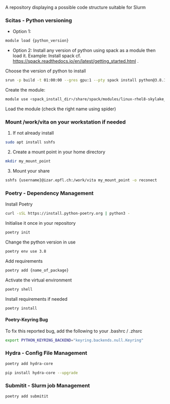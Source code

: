 
A repository displaying a possible code structure suitable for Slurm


### Scitas - Python versioning

* Option 1: 
```bash
module load {python_version}
```

* Option 2: Install any version of python using spack as a module then load it.
Example:
Install spack cf. https://spack.readthedocs.io/en/latest/getting_started.html .

Choose the version of python to install
```bash
srun -p build -t 01:00:00 --gres gpu:1 --pty spack install python@3.8.14
```

Create the module:
```bash
module use <spack_install_dir>/share/spack/modules/linux-rhel8-skylake_avx512/
```

Load the module (check the right name using spider)

### Mount /work/vita on your workstation if needed
1. If not already install
```bash
sudo apt install sshfs
```

2. Create a mount point in your home directory
```bash
mkdir my_mount_point
```

3. Mount your share
```bash
sshfs {username}@izar.epfl.ch:/work/vita my_mount_point -o reconect
```

### Poetry - Dependency Management
Install Poetry 
```bash
curl -sSL https://install.python-poetry.org | python3 -
```

Initialise it once in your repository
```bash
poetry init
```

Change the python version in use
```bash 
poetry env use 3.8
```

Add requirements
```bash
poetry add {name_of_package}
```

Activate the virtual environment
```bash
poetry shell
```

Install requirements if needed
```bash
poetry install
```

#### Poetry-Keyring Bug 
To fix this reported bug, add the following to your .bashrc / .zhsrc
```bash
export PYTHON_KEYRING_BACKEND="keyring.backends.null.Keyring"
```

### Hydra - Config File Management
```bash
poetry add hydra-core
```


```bash
pip install hydra-core --upgrade
```

### Submitit - Slurm job Management
```bash
poetry add submitit
```

